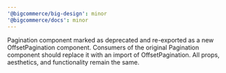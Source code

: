 ```yaml
---
'@bigcommerce/big-design': minor
'@bigcommerce/docs': minor
---
```


Pagination component marked as deprecated and re-exported as a new OffsetPagination component. Consumers of the original Pagination component should replace it with an import of OffsetPagination. All props, aesthetics, and functionality remain the same.

